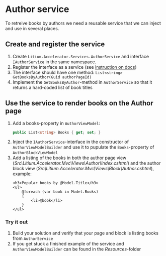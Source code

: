 # Author service

To retreive books by authors we need a reusable service that we can inject and use in several places.

## Create and register the service

1. Create `Litium.Accelerator.Services.AuthorService` and interface `IAuthorService` in the same namespace.
1. Register the interface as a service (see [instruction on docs](https://docs.litium.com/documentation/architecture/dependency-injection/service-registration))
1. The interface should have one method: `List<string> GetBooksByAuthor(Guid authorPageId)`
1. Implement the `GetBooksByAuthor`-method in `AuthorService` so that it returns a hard-coded list of book titles

## Use the service to render books on the Author page

1. Add a books-property in `AuthorViewModel`:
    ```C#
    public List<string> Books { get; set; }
    ```
1. Inject the `IAuthorService`-interface in the constructor of `AuthorViewModelBuilder` and use it to pupulate the `Books`-property of `AuthorBlockViewModel`
1. Add a listing of the books in both the author page view (_Src\Litium.Accelerator.Mvc\Views\Author\Index.cshtml_) and the author block view (_Src\Litium.Accelerator.Mvc\Views\Block\Author.cshtml_), example:
    ```HTML+Razor
    <h3>Popular books by @Model.Title</h3>
    <ul>
        @foreach (var book in Model.Books)
        {
            <li>@book</li>
        }
    </ul>
    ```

### Try it out

1. Build your solution and verify that your page and block is listing books from `AuthorService`
1. If you get stuck a finished example of the service and `AuthorViewModelBuilder` can be found in the _Resources_-folder
